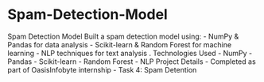 # Spam-Detection-Model  
Spam Detection Model  Built a spam detection model using:  - NumPy &amp; Pandas for data analysis - Scikit-learn &amp; Random Forest for machine learning - NLP techniques for text analysis .   Technologies Used  - NumPy - Pandas - Scikit-learn - Random Forest - NLP  Project Details  - Completed as part of OasisInfobyte internship - Task 4: Spam Detention
